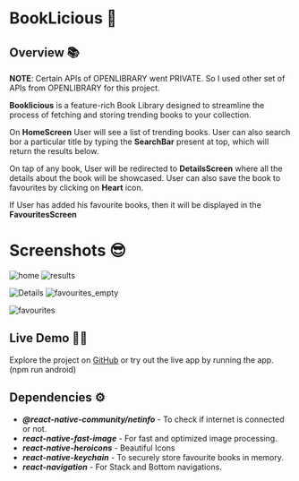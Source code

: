 # BookLicious 🤖

## Overview 📚

**NOTE**: Certain APIs of OPENLIBRARY went PRIVATE. So I used other set of APIs from OPENLIBRARY for this project.

**Booklicious** is a feature-rich Book Library designed to streamline the process of fetching and storing trending books to your collection.

On **HomeScreen** User will see a list of trending books. User can also search bor a particular title by typing the **SearchBar** present at top, which will return the results below.

On tap of any book, User will be redirected to **DetailsScreen** where all the details about the book will be showcased. User can also save the book to favourites by clicking on **Heart** icon.

If User has added his favourite books, then it will be displayed in the **FavouritesScreen**

# Screenshots 😎

![home](Screenshot_1710131442.png) ![results](Screenshot_1710131500.png)

![Details](Screenshot_1710131566.png) ![favourites_empty](Screenshot_1710132471.png)

![favourites](Screenshot_1710131609.png)

## Live Demo 👨‍💻

Explore the project on [GitHub](https://github.com/samarth4599/booklicious) or try out the live app by running the app. (npm run android)

## Dependencies ⚙️

- **_@react-native-community/netinfo_** - To check if internet is connected or not.
- **_react-native-fast-image_** - For fast and optimized image processing.
- **_react-native-heroicons_** - Beautiful Icons
- **_react-native-keychain_** - To securely store favourite books in memory.
- **_react-navigation_** - For Stack and Bottom navigations.
